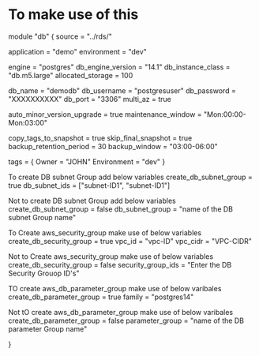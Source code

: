 # To make use of this 
module "db" {
  source = "../rds/"

  application = "demo"
  environment = "dev"

  engine            = "postgres"
  db_engine_version = "14.1"
  db_instance_class = "db.m5.large"
  allocated_storage = 100

  db_name     = "demodb"
  db_username = "postgresuser"
  db_password = "XXXXXXXXXX"
  db_port     = "3306"
  multi_az    = true

  auto_minor_version_upgrade = true
  maintenance_window         = "Mon:00:00-Mon:03:00"

  copy_tags_to_snapshot   = true
  skip_final_snapshot     = true
  backup_retention_period = 30
  backup_window           = "03:00-06:00"

  tags = {
    Owner       = "JOHN"
    Environment = "dev"
  }

To create DB subnet Group add below variables
  create_db_subnet_group = true
  db_subnet_ids          = ["subnet-ID1", "subnet-ID1"]

Not to create DB subnet Group add below variables
  create_db_subnet_group = false
  db_subnet_group        = "name of the DB subnet Group name"


To Create aws_security_group make use of below variables
  create_db_security_group = true
  vpc_id                   = "vpc-ID"
  vpc_cidr                 = "VPC-CIDR"

Not to Create aws_security_group make use of below variables
  create_db_security_group = false
  security_group_ids = "Enter the DB Security Grouop ID's"


TO create aws_db_parameter_group make use of below varibales
  create_db_parameter_group = true
  family                    = "postgres14"

Not tO create aws_db_parameter_group make use of below varibales
  create_db_parameter_group = false
  parameter_group           = "name of the DB parameter Group name"

}